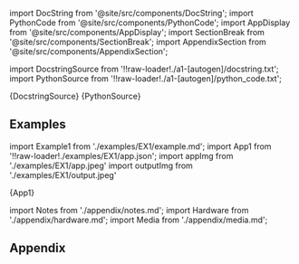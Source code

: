 
[//]: # (Custom component imports)

import DocString from '@site/src/components/DocString';
import PythonCode from '@site/src/components/PythonCode';
import AppDisplay from '@site/src/components/AppDisplay';
import SectionBreak from '@site/src/components/SectionBreak';
import AppendixSection from '@site/src/components/AppendixSection';

[//]: # (Docstring)

import DocstringSource from '!!raw-loader!./a1-[autogen]/docstring.txt';
import PythonSource from '!!raw-loader!./a1-[autogen]/python_code.txt';

<DocString>{DocstringSource}</DocString>
<PythonCode GLink='IO/INSTRUMENTS/FUNCTION_GENERATORS/KEYSIGHT/33XXX/ADVANCED/BURST_MODE_33510B/BURST_MODE_33510B.py'>{PythonSource}</PythonCode>

<SectionBreak />

    

[//]: # (Examples)

## Examples

import Example1 from './examples/EX1/example.md';
import App1 from '!!raw-loader!./examples/EX1/app.json';
import appImg from './examples/EX1/app.jpeg'
import outputImg from './examples/EX1/output.jpeg'

<AppDisplay 
    nodeLabel='BURST_MODE_33510B'
    appImg={appImg}
    outputImg={outputImg}
    >
    {App1}
</AppDisplay>

<Example1 />

<SectionBreak />
  
    

[//]: # (Appendix)

import Notes from './appendix/notes.md';
import Hardware from './appendix/hardware.md';
import Media from './appendix/media.md';

## Appendix

<AppendixSection index={0} folderPath='nodes/IO/INSTRUMENTS/FUNCTION_GENERATORS/KEYSIGHT/33XXX/ADVANCED/BURST_MODE_33510B/appendix/'><Notes /></AppendixSection>
<AppendixSection index={1} folderPath='nodes/IO/INSTRUMENTS/FUNCTION_GENERATORS/KEYSIGHT/33XXX/ADVANCED/BURST_MODE_33510B/appendix/'><Hardware /></AppendixSection>
<AppendixSection index={2} folderPath='nodes/IO/INSTRUMENTS/FUNCTION_GENERATORS/KEYSIGHT/33XXX/ADVANCED/BURST_MODE_33510B/appendix/'><Media /></AppendixSection>


